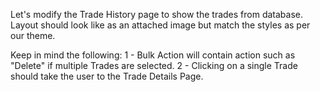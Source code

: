 Let's modify the Trade History page to show the trades from database. Layout should look like as an attached image but match the styles as per our theme.

Keep in mind the following:
1 - Bulk Action will contain action such as "Delete" if multiple Trades are selected.
2 -  Clicking on a single Trade should take the user to the Trade Details Page.